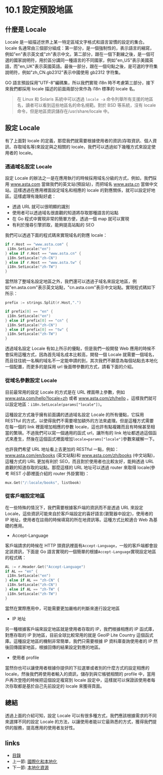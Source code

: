 # 10.1 設定預設地區

## 什麼是 Locale

Locale 是一組描述世界上某一特定區域文字格式和語言習慣的設定的集合。locale 名通常由三個部分組成：第一部分，是一個強制性的，表示語言的縮寫，例如"en"表示英文或"zh"表示中文。第二部分，跟在一個下劃線之後，是一個可選的國家說明符，用於區分講同一種語言的不同國家，例如"en_US"表示美國英語，而"en_UK"表示英國英語。最後一部分，跟在一個句點之後，是可選的字符集說明符，例如"zh_CN.gb2312"表示中國使用 gb2312 字符集。

GO 語言預設採用"UTF-8"編碼集，所以我們實現 i18n 時不考慮第三部分，接下來我們都採用 locale 描述的前面兩部分來作為 i18n 標準的 locale 名。

>在 Linux 和 Solaris 系統中可以透過 `locale -a` 命令列舉所有支援的地區名，讀者可以看到這些地區名的命名規範。對於 BSD 等系統，沒有 locale 命令，但是地區資訊儲存在/usr/share/locale 中。

## 設定 Locale

有了上面對 locale 的定義，那麼我們就需要根據使用者的資訊(存取資訊、個人資訊、存取域名等)來設定與之相關的 locale，我們可以透過如下幾種方式來設定使用者的 locale。

### 透過域名設定 Locale

設定 Locale 的辦法之一是在應用執行的時候採用域名分級的方式，例如，我們採用 www.asta.com 當做我們的英文站(預設站)，而把域名 www.asta.cn 當做中文站。這樣透過在應用裡面設定域名和相應的 locale 的對應關係，就可以設定好地區。這樣處理有幾點好處：

- 透過 URL 就可以很明顯的識別
- 使用者可以透過域名很直觀的知道將存取那種語言的站點
- 在 Go 程式中實現非常的簡單方便，透過一個 map 就可以實現
- 有利於搜尋引擎抓取，能夠提高站點的 SEO

我們可以透過下面的程式碼來實現域名的對應 locale：

```Go
if r.Host == "www.asta.com" {
 i18n.SetLocale("en")
} else if r.Host == "www.asta.cn" {
 i18n.SetLocale("zh-CN")
} else if r.Host == "www.asta.tw" {
 i18n.SetLocale("zh-TW")
}
```

當然除了整域名設定地區之外，我們還可以透過子域名來設定地區，例如"en.asta.com"表示英文站點，"cn.asta.com"表示中文站點。實現程式碼如下所示：

```Go
prefix := strings.Split(r.Host,".")

if prefix[0] == "en" {
 i18n.SetLocale("en")
} else if prefix[0] == "cn" {
 i18n.SetLocale("zh-CN")
} else if prefix[0] == "tw" {
 i18n.SetLocale("zh-TW")
}
```

透過域名設定 Locale 有如上所示的優點，但是我們一般開發 Web 應用的時候不會採用這種方式，因為首先域名成本比較高，開發一個 Locale 就需要一個域名，而且往往統一名稱的域名不一定能申請的到，其次我們不願意為每個站點去本地化一個配置，而更多的是採用 url 後面帶參數的方式，請看下面的介紹。

### 從域名參數設定 Locale

目前最常用的設定 Locale 的方式是在 URL 裡面帶上參數，例如 www.asta.com/hello?locale=zh 或者 www.asta.com/zh/hello 。這樣我們就可以設定地區：`i18n.SetLocale(params["locale"])`。

這種設定方式幾乎擁有前面講的透過域名設定 Locale 的所有優點，它採用 RESTful 的方式，以使得我們不需要增加額外的方法來處理。但是這種方式需要在每一個的 link 裡面增加相應的參數 locale，這也許有點複雜而且有時候甚至相當的繁瑣。不過我們可以寫一個通用的函式 url，讓所有的 link 地址都透過這個函式來產生，然後在這個函式裡面增加`locale=params["locale"]`參數來緩解一下。

也許我們希望 URL 地址看上去更加的 RESTful 一點，例如：www.asta.com/en/books (英文站點)和 www.asta.com/zh/books (中文站點)，這種方式的 URL 更加有利於 SEO，而且對於使用者也比較友好，能夠透過 URL 直觀的知道存取的站點。那麼這樣的 URL 地址可以透過 router 來取得 locale(參考 REST 小節裡面介紹的 router 外掛實現)：

```Go
mux.Get("/:locale/books", listbook)
```

### 從客戶端設定地區

在一些特殊的情況下，我們需要根據客戶端的資訊而不是透過 URL 來設定 Locale，這些資訊可能來自於客戶端設定的喜好語言(瀏覽器中設定)，使用者的 IP 地址，使用者在註冊的時候填寫的所在地資訊等。這種方式比較適合 Web 為基礎的應用。

- Accept-Language

客戶端請求的時候在 HTTP 頭資訊裡面有`Accept-Language`，一般的客戶端都會設定該資訊，下面是 Go 語言實現的一個簡單的根據`Accept-Language`實現設定地區的程式碼：

```Go
AL := r.Header.Get("Accept-Language")
if AL == "en" {
 i18n.SetLocale("en")
} else if AL == "zh-CN" {
 i18n.SetLocale("zh-CN")
} else if AL == "zh-TW" {
 i18n.SetLocale("zh-TW")
}
```

當然在實際應用中，可能需要更加嚴格的判斷來進行設定地區

- IP 地址

 另一種根據客戶端來設定地區就是使用者存取的 IP，我們根據相應的 IP 函式庫，對應存取的 IP 到地區，目前全球比較常用的就是 GeoIP Lite Country 這個函式庫。這種設定地區的機制非常簡單，我們只需要根據 IP 資料庫查詢使用者的 IP 然後回傳國家地區，根據回傳的結果設定對應的地區。

- 使用者 profile

 當然你也可以讓使用者根據你提供的下拉選單或者別的什麼方式的設定相應的 locale，然後我們將使用者輸入的資訊，儲存到與它帳號相關的 profile 中，當用戶再次登陸的時候把這個設定複寫到 locale 設定中，這樣就可以保證該使用者每次存取都是基於自己先前設定的 locale 來獲得頁面。

## 總結

透過上面的介紹可知，設定 Locale 可以有很多種方式，我們應該根據需求的不同來選擇不同的設定 Locale 的方法，以讓使用者能以它最熟悉的方式，獲得我們提供的服務，提高應用的使用者友好性。

## links

* [目錄](preface.md)
* 上一節: [國際化和本地化](10.0.md)
* 下一節: [本地化資源](10.2.md)
